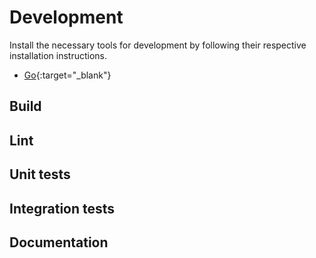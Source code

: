 # Development

Install the necessary tools for development by following their respective installation instructions.

* [Go](https://go.dev/doc/install){:target="_blank"}

## Build

## Lint

## Unit tests

## Integration tests

## Documentation
